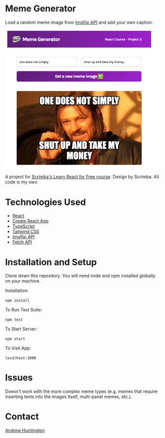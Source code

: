 # Meme Generator

Load a random meme image from [Imgflip API](https://imgflip.com/api) and add your own caption.

![meme with caption](./src/images/ScreenShot.png)

A project for [Scrimba's Learn React for Free course](https://scrimba.com/learn/learnreact/). Design by Scrimba. All code is my own.

# Technologies Used

- [React](https://reactjs.org/)
- [Create React App](https://create-react-app.dev/)
- [TypeScript](https://www.typescriptlang.org/)
- [Tailwind CSS](https://tailwindcss.com/)
- [Imgflip API](https://imgflip.com/api)
- [Fetch API](https://developer.mozilla.org/en-US/docs/Web/API/Fetch_API)

# Installation and Setup

Clone down this repository. You will need node and npm installed globally on your machine.

Installation:

`npm install`

To Run Test Suite:

`npm test`

To Start Server:

`npm start`

To Visit App:

`localhost:3000`

# Issues

Doesn't work with the more complex meme types (e.g. memes that require inserting texts into the images itself, multi-panel memes, etc.).

# Contact

[Andrew Huntington](https://andrewhuntington.com)
